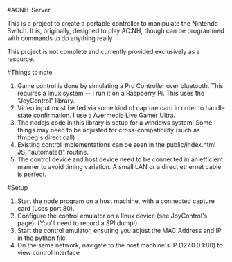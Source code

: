 #ACNH-Server

This is a project to create a portable controller to manipulate the Nintendo Switch. It is, originally, designed to play AC:NH, though can be programmed with commands to do anything really

This project is not complete and currently provided exclusively as a resource.

#Things to note
1) Game control is done by simulating a Pro Controller over bluetooth. This requires a linux system -- I run it on a Raspberry Pi. This uses the "JoyControl" library.
2) Video input must be fed via some kind of capture card in order to handle state confirmation. I use a Avermedia Live Gamer Ultra.
3) The nodejs code in this library is setup for a windows system. Some things may need to be adjusted for cross-compatibility (such as ffmpeg's direct call)
4) Existing control implementations can be seen in the public/index.html JS, "automate()" routine.
5) The control device and host device need to be connected in an efficient manner to avoid timing variation. A small LAN or a direct ethernet cable is perfect.

#Setup
1) Start the node program on a host machine, with a connected capture card (uses port 80).
2) Configure the control emulator on a linux device (see JoyControl's page). (You'll need to record a SPI dump!)
3) Start the control emulator, ensuring you adjust the MAC Address and IP in the python file.
4) On the same network, navigate to the host machine's IP (127.0.0.1:80) to view control interface

